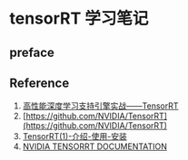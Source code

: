 # tensorRT 学习笔记

## preface

##


## Reference
1. [高性能深度学习支持引擎实战——TensorRT](https://zhuanlan.zhihu.com/p/35657027)
2. [https://github.com/NVIDIA/TensorRT](https://github.com/NVIDIA/TensorRT)
3. [TensorRT(1)-介绍-使用-安装](https://arleyzhang.github.io/articles/7f4b25ce/)
4. [NVIDIA TENSORRT DOCUMENTATION](https://docs.nvidia.com/deeplearning/tensorrt/install-guide/index.html#installing-pip)
